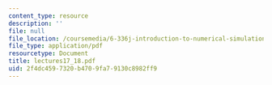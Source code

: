 ```yaml
---
content_type: resource
description: ''
file: null
file_location: /coursemedia/6-336j-introduction-to-numerical-simulation-sma-5211-fall-2003/2f4dc4597320b4709fa79130c8982ff9_lectures17_18.pdf
file_type: application/pdf
resourcetype: Document
title: lectures17_18.pdf
uid: 2f4dc459-7320-b470-9fa7-9130c8982ff9
---
```

